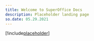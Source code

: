 ```yaml
---
title: Welcome to SuperOffice Docs
description: Placeholder landing page
so.date: 05.29.2021
---
```


<!-- markdownlint-disable-file MD041 -->
[!include[placeholder](../../../includes/default-index.md)]

